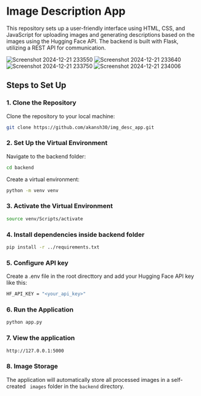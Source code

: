 # Image Description App

This repository sets up a user-friendly interface using HTML, CSS, and JavaScript for uploading images and generating descriptions based on the images using the Hugging Face API. The backend is built with Flask, utilizing a REST API for communication.

![Screenshot 2024-12-21 233550](https://github.com/user-attachments/assets/fdfb51eb-bdd8-422c-8534-1c0de74ddcc4)
![Screenshot 2024-12-21 233640](https://github.com/user-attachments/assets/d36cfb7d-6eba-4f76-b1cf-42e92f1fd8d2)
![Screenshot 2024-12-21 233750](https://github.com/user-attachments/assets/1c252ebb-cd7e-45b0-bc4d-4c47f79a6d57)
![Screenshot 2024-12-21 234006](https://github.com/user-attachments/assets/98e7310e-1d73-436b-aa66-aeb2f09debcb)

## Steps to Set Up

### 1. Clone the Repository

Clone the repository to your local machine:  
```bash
git clone https://github.com/akansh30/img_desc_app.git
```
### 2. Set Up the Virtual Environment

Navigate to the backend folder:
 ```bash
cd backend
```
Create a virtual environment:
```bash
python -m venv venv
```
### 3. Activate the Virtual Environment
```bash
source venv/Scripts/activate
```
### 4. Install dependencies inside backend folder
```bash
pip install -r ../requirements.txt
```
### 5. Configure API key
Create a .env file in the root directtory and add your Hugging Face API key like this:
```bash
HF_API_KEY = "<your_api_key>"
```
### 6. Run the Application
```bash
python app.py
```
### 7. View the application
```bash
http://127.0.0.1:5000
```
### 8. Image Storage
The application will automatically store all processed images in a self-created ```
images``` folder in the ```backend``` directory.




